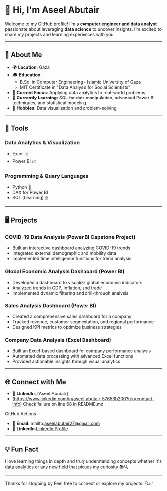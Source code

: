 # 👋 Hi, I'm Aseel Abutair

Welcome to my GitHub profile! I’m a **computer engineer and data analyst**
passionate about leveraging **data science** to uncover insights.
I’m excited to share my projects and learning experiences with you

---

## 🚀 About Me

- 🌍 **Location**: Gaza
- 🎓 **Education**:
  - B.Sc. in Computer Engineering - Islamic University of Gaza
  - MIT Certificate in "Data Analysis for Social Scientists"
- 💼 **Current Focus**: Applying data analytics to real-world problems.
- 🌱 **Currently Learning**: SQL for data manipulation,
advanced Power BI techniques, and statistical modeling.
- 🎨 **Hobbies**: Data visualization and problem-solving

---

## 🔧 Tools

### **Data Analytics & Visualization**

- Excel 📊
- Power BI 📈

### **Programming & Query Languages**

- Python 🐍
- DAX for Power BI
- SQL (Learning) 🗄️

---

## 🖥️ Projects

### **COVID-19 Data Analysis (Power BI Capstone Project)**

- Built an interactive dashboard analyzing COVID-19 trends
- Integrated external demographic and mobility data
- Implemented time intelligence functions for trend analysis

### **Global Economic Analysis Dashboard (Power BI)**

- Developed a dashboard to visualize global economic indicators
- Analyzed trends in GDP, inflation, and trade
- Implemented dynamic filtering and drill-through analysis

### **Sales Analysis Dashboard (Power BI)**

- Created a comprehensive sales dashboard for a company
- Tracked revenue, customer segmentation, and regional performance
- Designed KPI metrics to optimize business strategies

### **Company Data Analysis (Excel Dashboard)**

- Built an Excel-based dashboard for company performance analysis
- Automated data processing with advanced Excel functions
- Provided actionable insights through visual analytics

---

## 🌐 Connect with Me

- 💼 **LinkedIn**: [Aseel Abutair]
- (https://www.linkedin.com/in/aseel-abutair-57653b200?trk=contact-info)
 Check failure on line 68 in README.md


GitHub Actions
- 📧 **Email**: mailto:aseelabutair27@gmail.com
- 💼 **LinkedIn**:[LinkedIn Profile](https://www.linkedin.com/in/aseel-abutair-57653b200?trk=contact-info)

---

## 💡 Fun Fact

I love learning things in depth and truly understanding concepts
whether it's data analytics or any new field that piques my curiosity 📚🔍

---

Thanks for stopping by Feel free to connect or explore my projects. 🔍📈
